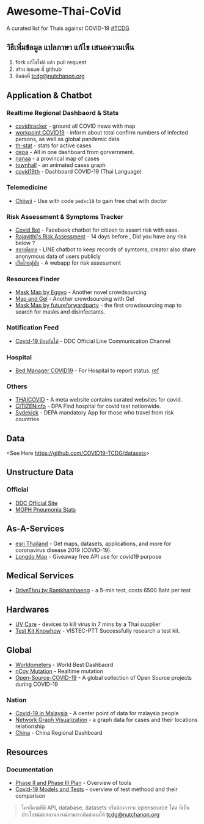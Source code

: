# Awesome-Thai-CoVid
A curated list for Thais against COVID-19 [#TCDG](https://www.facebook.com/groups/192150165377624)

## วิธีเพิ่มข้อมูล แปลภาษา แก้ไข เสนอความเห็น
1. fork แก้ไขไฟล์ แล้ว pull request
2. สร้าง issue ที่ github
3. ติดต่อที่ tcdg@nutchanon.org


## Application & Chatbot

### Realtime Regional Dashbaord & Stats
 - [covidtracker](https://covidtracker.5lab.co/) - ground all COVID news with map
 - [workpoint COVID19](https://covid19.workpointnews.com/) -  inform about total confirm numbers of infected persons, as well as global pandemic data
 - [th-stat](http://th-stat.com/) - stats for active cases
 - [depa](https://thaifightcovid.depa.or.th/index.php) - All in one dashboard from gorvernment.
 - [nanaa](http://nanaaa.net/covidmapth) - a provincal map of cases
 - [townhall](https://townhall-th.web.app/covid-19/cases/) - an animated cases graph
 - [covid19th](https://covid19th.com/) - Dashboard COVID-19 (Thai Language)

### Telemedicine
 - [Chiiwii](https://www.chiiwiidoctor.com/) - Use with code `pedxc19` to gain free chat with doctor


### Risk Assessment & Symptoms Tracker
 - [Covid Bot](https://m.me/covid19bot) - Facebook chatbot for citizen to assert risk with ease.
 - [Rajavithi's Risk Assessment](http://rajavithi.emergencymed.net/corona/index.html) - 14 days before , Did you have any risk below ?
 - [สบายดีบอต](http://line.me/R/ti/p/@sabaideebot) - LINE chatbot to keep records of symtoms, creator also share anonymous data of users publicly
 - [เป็ดไทยสู้ภัย](http://covid19.thaitechstartup.org/) - A webapp for risk assessment

### Resources Finder
 - [Mask Map by Eggyo](https://maskmapthai.web.app/) - Another novel crowdsourcing
 - [Map and Gel](https://townhall-th.web.app/covid-19/crowdsource) - Another crowdsourcing with Gel
 - [Mask Map by futureforwardparty](https://futureforwardparty.org/%E0%B8%9E%E0%B8%B4%E0%B8%81%E0%B8%B1%E0%B8%94%E0%B8%AB%E0%B8%B2%E0%B8%8B%E0%B8%B7%E0%B9%89%E0%B8%AD%E0%B8%AB%E0%B8%99%E0%B9%89%E0%B8%B2%E0%B8%81%E0%B8%B2%E0%B8%81) - the first crowdsourcing map to search for masks and disinfectants.



### Notification Feed
 - [Covid-19 ป้องกันได้](https://line.me/R/ti/p/%40797zdgoh) - DDC Official Line Communication Channel

### Hospital
 - [Bed Manager COVID19](http://cov19bkkrm.dms.go.th/covid/) - For Hospital to report status. [ref](https://www.facebook.com/groups/192150165377624/permalink/198792391380068/)

### Others
 - [THAICOVID](https://www.thaicovid.co/) - A meta website contains curated websites for covid.
 - [CITIZENinfo](https://www.dga.or.th/th/profile/2133/) - DPA Find hospital for covid test nationwide.
 - [Sydekick](https://www.facebook.com/depathai/posts/2773242432754321) - DEPA mandatory App for those who travel from risk countries


## Data
<See Here <https://github.com/COVID19-TCDG/datasets>>

## Unstructure Data
### Official
 - [DDC Official Site](https://ddc.moph.go.th/viralpneumonia/)
 - [MOPH Pneumonia Stats](http://www.boe.moph.go.th/boedb/surdata/disease.php?ds=31)


## As-A-Services
 - [esri Thailand](https://www.esrith.com/covid19) - Get maps, datasets, applications, and more for coronavirus
disease 2019 (COVID-19).
 - [Longdo Map](https://www.facebook.com/longdocom/posts/10157469328938052) - Giveaway free API use for covid19 purpose

## Medical Services
 - [DriveThru by Ramkhamhaeng](https://www.ram-hosp.co.th/news_detail/499) - a 5-min test, costs 6500 Baht per test

## Hardwares
 - [UV Care](https://www.bangkokbiznews.com/pr/detail/51946) - devices to kill virus in 7 mins by a Thai supplier
 - [Test Kit Knowhow](https://www.isranews.org/article/isranews-news/86497-news-9.html?fbclid=IwAR2FbMwEdN0P3MOvfFO5pN2odJxXooNBiPC2XsuPPOwoVM0TfxnBMXPoiC8) - VISTEC-PTT Successfully research a test kit.

## Global
 - [Worldometers](https://www.worldometers.info/coronavirus/) - World Best Dashbaord
 - [nCov Mutation](https://nextstrain.org/ncov) - Realtime mutation
 - [Open-Source-COVID-19](http://open-source-covid-19.weileizeng.com/) - A global collection of Open Source projects during COVID-19
### Nation
 - [Covid-19 in Malaysia](https://newslab.malaysiakini.com/covid-19/en) - A center point of data for malaysia people
 - [Network Graph Visualization](https://co.vid19.sg/cases?fbclid=IwAR1xuNgJJ1XqLAp-8MdHODE-mydUFrMq3mD8QVPitdUJlALJwoSqiISO518) - a graph data for cases and their locations relationship
 - [China](https://ncov.dxy.cn/ncovh5/view/pneumonia?scene=2&clicktime=1579582238&enterid=1579582238&from=singlemessage&isappinstalled=0) - China Regional Dashboard
 

## Resources
### Documentation
 - [Phase II and Phase III Plan](https://drive.google.com/file/d/1FfaJACEDZXdO9yCSQa4qqKoE-I2Yuvbg/view?fbclid=IwAR09us3yzZM0og9_fWnsiTwFkHnqjIHgSZJO_LaJQ1VmKkxwqLlu8ky7cYI) - Overview of tools
 - [Covid-19 Models and Tests](https://docs.google.com/presentation/d/11wHl_j0zenQj8lI4mGFcM15C0VmE8xrFnvhZKaAe10M/mobilepresent?slide=id.g813ffb90bc_7_4&fbclid=IwAR21MNfVZnaG6woOAuGdzJGxgSFZUoQQbNipqoRtIZmqAiz-VAzJuaJi59s) - overview of test methood and their comparison
 
 > ใครก็ตามที่มี API, database, datasets หรือต้องการจะ opensource โค้ด ที่เป็นประโยชน์ต่อสถานการณ์สามารถติดต่อผมได้ tcdg@nutchanon.org
 
